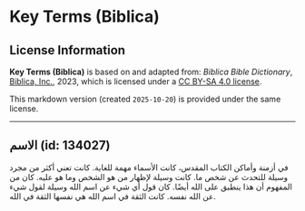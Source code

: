 # Key Terms (Biblica)

## License Information

**Key Terms (Biblica)** is based on and adapted from: _Biblica Bible Dictionary_, [Biblica, Inc.](https://www.biblica.com/), 2023, which is licensed under a [CC BY-SA 4.0 license](https://creativecommons.org/licenses/by-sa/4.0/legalcode.en).

This markdown version (created `2025-10-20`) is provided under the same license.



--------------------------------

## الاسم (id: 134027)

في أزمنة وأماكن الكتاب المقدس، كانت الأسماء مهمة للغاية. كانت تعني أكثر من مجرد وسيلة للتحدث عن شخص ما. كانت وسيلة لإظهار من هو الشخص وما هو عليه. كان من المفهوم أن هذا ينطبق على الله أيضًا. كان قول أي شيء عن اسم الله وسيلة لقول شيء عن الله نفسه. كانت الثقة في اسم الله هي نفسها الثقة في الله.


